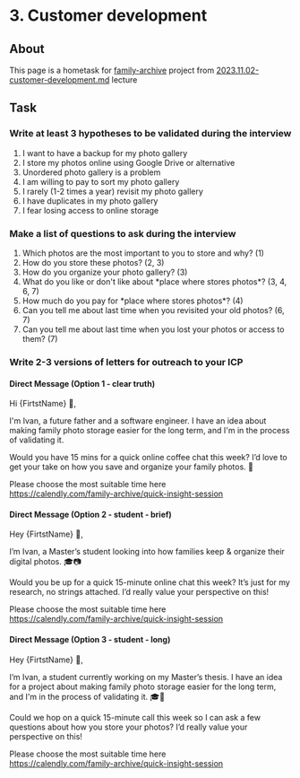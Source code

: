 # 3. Customer development

## About

This page is a hometask for [family-archive](../family-archive/ "mention") project from [2023.11.02-customer-development.md](../../events/2023-q4-startup-school-by-startup-depot-family-archive/2023.11.02-customer-development.md "mention") lecture

## Task

### Write at least 3 hypotheses to be validated during the interview

1. I want to have a backup for my photo gallery
2. I store my photos online using Google Drive or alternative
3. Unordered photo gallery is a problem
4. I am willing to pay to sort my photo gallery
5. I rarely (1-2 times a year) revisit my photo gallery&#x20;
6. I have duplicates in my photo gallery
7. I fear losing access to online storage

### Make a list of questions to ask during the interview

1. Which photos are the most important to you to store and why? (1)
2. How do you store these photos? (2, 3)
3. How do you organize your photo gallery? (3)
4. What do you like or don't like about \*place where stores photos\*? (3, 4, 6, 7)
5. How much do you pay for \*place where stores photos\*? (4)
6. Can you tell me about last time when you revisited your old photos? (6, 7)
7. Can you tell me about last time when you lost your photos or access to them? (7)

### Write 2-3 versions of letters for outreach to your ICP

#### Direct Message (Option 1 - clear truth)

Hi {FirtstName} 👋,

I'm Ivan, a future father and a software engineer. I have an idea about making family photo storage easier for the long term, and I'm in the process of validating it.&#x20;

Would you have 15 mins for a quick online coffee chat this week? I’d love to get your take on how you save and organize your family photos. 📸

Please choose the most suitable time here \
https://calendly.com/family-archive/quick-insight-session

#### Direct Message (Option 2 - student - brief)

Hey {FirtstName} 👋,

I’m Ivan, a Master’s student looking into how families keep & organize their digital photos. 🎓📷

Would you be up for a quick 15-minute online chat this week? It’s just for my research, no strings attached. I’d really value your perspective on this!

Please choose the most suitable time here \
https://calendly.com/family-archive/quick-insight-session

#### Direct Message (Option 3 - student - long)

Hey {FirtstName} 👋,

I’m Ivan, a student currently working on my Master’s thesis. I have an idea for a project about making family photo storage easier for the long term, and I'm in the process of validating it. 🎓📸

Could we hop on a quick 15-minute call this week so I can ask a few questions about how you store your photos? I’d really value your perspective on this!

Please choose the most suitable time here \
https://calendly.com/family-archive/quick-insight-session


